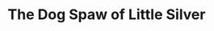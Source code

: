 ---
title: "The Dog Spaw of Little Silver"
url: /little-silver/the-dog-spaw-of-little-silver/
shop: shop
---